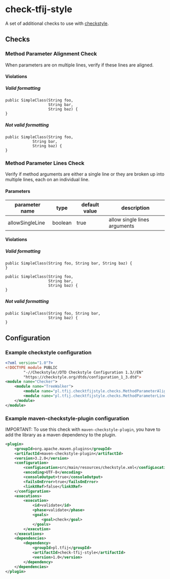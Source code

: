 # check-tfij-style
A set of additional checks to use with [checkstyle](https://checkstyle.sourceforge.io/index.html).

## Checks

### Method Parameter Alignment Check

When parameters are on multiple lines, verify if these lines are aligned.

#### Violations

##### Valid formatting

```
public SimpleClass(String foo,
                   String bar,
                   String baz) {
}
```

##### Not valid formatting

```
public SimpleClass(String foo,
            String bar,
            String baz) {
}
```

### Method Parameter Lines Check

Verify if method arguments are either a single line or they are broken up into multiple lines, each on an individual line.

#### Parameters

| parameter name  | type    | default value | description                  |
|-----------------|---------|---------------|------------------------------|
| allowSingleLine | boolean | true          | allow single lines arguments |

#### Violations

##### Valid formatting

```
public SimpleClass(String foo, String bar, String baz) {
}
```

```
public SimpleClass(String foo,
                   String bar,
                   String baz) {
}
```

##### Not valid formatting

```
public SimpleClass(String foo, String bar,
                   String baz) {
}
```

## Configuration

### Example checkstyle configuration

```xml
<?xml version="1.0"?>
<!DOCTYPE module PUBLIC
        "-//Checkstyle//DTD Checkstyle Configuration 1.3//EN"
        "https://checkstyle.org/dtds/configuration_1_3.dtd">
<module name="Checker">
    <module name="TreeWalker">
        <module name="pl.tfij.checktfijstyle.checks.MethodParameterAlignmentCheck"></module>
        <module name="pl.tfij.checktfijstyle.checks.MethodParameterLinesCheck"></module>
    </module>
</module>
```

### Example maven-checkstyle-plugin configuration

IMPORTANT: To use this check with `maven-checkstyle-plugin`,
you have to add the library as a maven dependency to the plugin.

```xml
<plugin>
    <groupId>org.apache.maven.plugins</groupId>
    <artifactId>maven-checkstyle-plugin</artifactId>
    <version>3.2.0</version>
    <configuration>
        <configLocation>src/main/resources/checkstyle.xml</configLocation>
        <encoding>UTF-8</encoding>
        <consoleOutput>true</consoleOutput>
        <failsOnError>true</failsOnError>
        <linkXRef>false</linkXRef>
    </configuration>
    <executions>
        <execution>
            <id>validate</id>
            <phase>validate</phase>
            <goals>
                <goal>check</goal>
            </goals>
        </execution>
    </executions>
    <dependencies>
        <dependency>
            <groupId>pl.tfij</groupId>
            <artifactId>check-tfij-style</artifactId>
            <version>1.0</version>
        </dependency>
    </dependencies>
</plugin>
```
